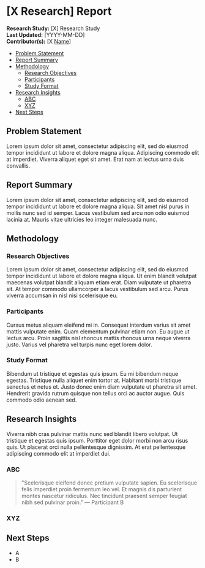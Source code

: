 # [X Research] Report

**Research Study:**  [X] Research Study  
**Last Updated:**    [YYYY-MM-DD]  
**Contributor(s):**  [X [Name](https://github.com/x-name)]

- [Problem Statement](#problem-statement)
- [Report Summary](#report-summary)
- [Methodology](#methodology)
  - [Research Objectives](#research-objectives)
  - [Participants](#participants)
  - [Study Format](#study-format)
- [Research Insights](#research-insights)
  - [ABC](#abc)
  - [XYZ](#xyz)
- [Next Steps](#next-steps)

## Problem Statement
Lorem ipsum dolor sit amet, consectetur adipiscing elit, sed do eiusmod tempor incididunt ut labore et dolore magna aliqua. Adipiscing commodo elit at imperdiet. Viverra aliquet eget sit amet. Erat nam at lectus urna duis convallis.

## Report Summary
Lorem ipsum dolor sit amet, consectetur adipiscing elit, sed do eiusmod tempor incididunt ut labore et dolore magna aliqua. Sit amet nisl purus in mollis nunc sed id semper. Lacus vestibulum sed arcu non odio euismod lacinia at. Mauris vitae ultricies leo integer malesuada nunc.

## Methodology

### Research Objectives
Lorem ipsum dolor sit amet, consectetur adipiscing elit, sed do eiusmod tempor incididunt ut labore et dolore magna aliqua. Ut enim blandit volutpat maecenas volutpat blandit aliquam etiam erat. Diam vulputate ut pharetra sit. At tempor commodo ullamcorper a lacus vestibulum sed arcu. Purus viverra accumsan in nisl nisi scelerisque eu.

### Participants
Cursus metus aliquam eleifend mi in. Consequat interdum varius sit amet mattis vulputate enim. Quam elementum pulvinar etiam non. Eu augue ut lectus arcu. Proin sagittis nisl rhoncus mattis rhoncus urna neque viverra justo. Varius vel pharetra vel turpis nunc eget lorem dolor.

### Study Format
Bibendum ut tristique et egestas quis ipsum. Eu mi bibendum neque egestas. Tristique nulla aliquet enim tortor at. Habitant morbi tristique senectus et netus et. Justo donec enim diam vulputate ut pharetra sit amet. Hendrerit gravida rutrum quisque non tellus orci ac auctor augue. Quis commodo odio aenean sed.

## Research Insights
Viverra nibh cras pulvinar mattis nunc sed blandit libero volutpat. Ut tristique et egestas quis ipsum. Porttitor eget dolor morbi non arcu risus quis. Ut placerat orci nulla pellentesque dignissim. At erat pellentesque adipiscing commodo elit at imperdiet dui.

### ABC

> "Scelerisque eleifend donec pretium vulputate sapien. Eu scelerisque felis imperdiet proin fermentum leo vel.
> Et magnis dis parturient montes nascetur ridiculus. Nec tincidunt praesent semper feugiat nibh sed pulvinar proin." — Participant B

### XYZ

## Next Steps
- A
- B
